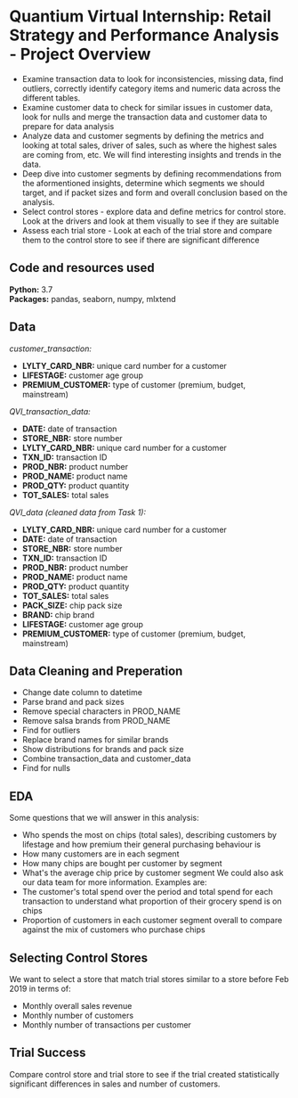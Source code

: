 # Quantium Virtual Internship: Retail Strategy and Performance Analysis - Project Overview
- Examine transaction data to look for inconsistencies, missing data, find outliers, correctly identify category items and numeric data across the different tables.
- Examine customer data to check for similar issues in customer data, look for nulls and merge the transaction data and customer data to prepare for data analysis
- Analyze data and customer segments by defining the metrics and looking at total sales, driver of sales, such as where the highest sales are coming from, etc. We will find interesting insights and trends in the data.
- Deep dive into customer segments by defining recommendations from the aformentioned insights, determine which segments we should target, and if packet sizes and form and overall conclusion based on the analysis.
- Select control stores - explore data and define metrics for control store. Look at the drivers and look at them visually to see if they are suitable
- Assess each trial store - Look at each of the trial store and compare them to the control store to see if there are significant difference

## Code and resources used
**Python:** 3.7 <br/>
**Packages:** pandas, seaborn, numpy, mlxtend

## Data
*customer_transaction:*
- **LYLTY_CARD_NBR:** unique card number for a customer
- **LIFESTAGE:** customer age group
- **PREMIUM_CUSTOMER:** type of customer (premium, budget, mainstream)

*QVI_transaction_data:*
- **DATE:** date of transaction
- **STORE_NBR:** store number
- **LYLTY_CARD_NBR:** unique card number for a customer
- **TXN_ID:** transaction ID
- **PROD_NBR:** product number
- **PROD_NAME:** product name
- **PROD_QTY:** product quantity
- **TOT_SALES:** total sales

*QVI_data (cleaned data from Task 1):*
- **LYLTY_CARD_NBR:** unique card number for a customer
- **DATE:** date of transaction
- **STORE_NBR:** store number
- **TXN_ID:** transaction ID
- **PROD_NBR:** product number
- **PROD_NAME:** product name
- **PROD_QTY:** product quantity
- **TOT_SALES:** total sales
- **PACK_SIZE:** chip pack size
- **BRAND:** chip brand
- **LIFESTAGE:** customer age group
- **PREMIUM_CUSTOMER:** type of customer (premium, budget, mainstream)

## Data Cleaning and Preperation
- Change date column to datetime
- Parse brand and pack sizes
- Remove special characters in PROD_NAME
- Remove salsa brands from PROD_NAME
- Find for outliers
- Replace brand names for similar brands
- Show distributions for brands and pack size
- Combine transaction_data and customer_data
- Find for nulls

## EDA
Some questions that we will answer in this analysis:
- Who spends the most on chips (total sales), describing customers by lifestage and
how premium their general purchasing behaviour is
- How many customers are in each segment
- How many chips are bought per customer by segment
- What's the average chip price by customer segment
We could also ask our data team for more information. Examples are:
- The customer's total spend over the period and total spend for each transaction
to understand what proportion of their grocery spend is on chips
- Proportion of customers in each customer segment overall to compare against the
mix of customers who purchase chips

## Selecting Control Stores
We want to select a store that match trial stores similar to a store before Feb 2019 in terms of:
- Monthly overall sales revenue
- Monthly number of customers
- Monthly number of transactions per customer

## Trial Success
Compare control store and trial store to see if the trial created statistically significant differences in sales and number of customers.


